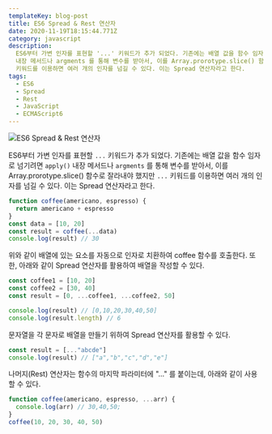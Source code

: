 ```yaml
---
templateKey: blog-post
title: ES6 Spread & Rest 연산자
date: 2020-11-19T18:15:44.771Z
category: javascript
description:
  ES6부터 가변 인자를 표현할 '...' 키워드가 추가 되었다. 기존에는 배열 값을 함수 임자로 넘기려면 apply()
  내장 메서드나 argments 를 통해 변수를 받아서, 이를 Array.prorotype.slice() 함수로 잘라내야 했지만 '...'
  키워드를 이용하면 여러 개의 인자를 넘길 수 있다. 이는 Spread 연산자라고 한다.
tags:
  - ES6
  - Spread
  - Rest
  - JavaScript
  - ECMAScript6
---
```


![ES6 Spread & Rest 연산자](/assets/es6.png "ES6 Spread & Rest 연산자")

ES6부터 가변 인자를 표현할 `...` 키워드가 추가 되었다. 기존에는 배열 값을 함수 임자로 넘기려면 `apply()` 내장 메서드나 `argments` 를 통해 변수를 받아서, 이를 Array.prorotype.slice() 함수로 잘라내야 했지만 `...` 키워드를 이용하면 여러 개의 인자를 넘길 수 있다. 이는 Spread 연산자라고 한다.

```javascript
function coffee(americano, espresso) {
  return americano + espresso
}
const data = [10, 20]
const result = coffee(...data)
console.log(result) // 30
```

위와 같이 배열에 있는 요소를 자동으로 인자로 치환하여 coffee 함수를 호출한다. 또한, 아래와 같이 Spread 연산자를 활용하여 배열을 작성할 수 있다.

```javascript
const coffee1 = [10, 20]
const coffee2 = [30, 40]
const result = [0, ...coffee1, ...coffee2, 50]

console.log(result) // [0,10,20,30,40,50]
console.log(result.length) // 6
```

문자열을 각 문자로 배열을 만들기 위하여 Spread 연산자를 활용할 수 있다.

```javascript
const result = [..."abcde"]
console.log(result) // ["a","b","c","d","e"]
```

나머지(Rest) 연산자는 함수의 마지막 파라미터에 "..." 를 붙이는데, 아래와 같이 사용할 수 있다.

```javascript
function coffee(americano, espresso, ...arr) {
  console.log(arr) // 30,40,50;
}
coffee(10, 20, 30, 40, 50)
```
